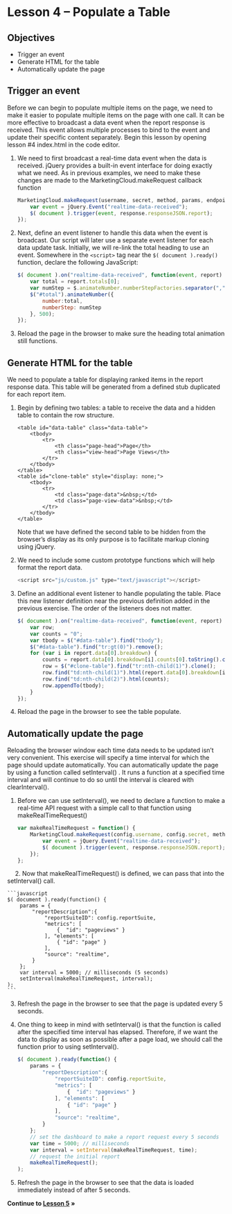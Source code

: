 Lesson 4 – Populate a Table
=====

Objectives
-----
*	Trigger an event
*	Generate HTML for the table
* 	Automatically update the page

Trigger an event
-----

Before we can begin to populate multiple items on the page, we need to make it easier to populate multiple items on the page with one call. It can be more effective to broadcast a data event when the report response is received.  This event allows multiple processes to bind to the event and update their specific content separately.  Begin this lesson by opening lesson #4 index.html in the code editor.

1.	We need to first broadcast a real-time data event when the data is received.  jQuery provides a built-in event interface for doing exactly what we need. As in previous examples, we need to make these changes are made to the MarketingCloud.makeRequest  callback function

    ```javascript
    MarketingCloud.makeRequest(username, secret, method, params, endpoint, function(response) {
        var event = jQuery.Event("realtime-data-received");
        $( document ).trigger(event, response.responseJSON.report);
    });
    ```

2.	Next, define an event listener to handle this data when the event is broadcast. Our script will later use a separate event listener for each data update task. Initially, we will re-link the total heading to use an event.  Somewhere in the `<script>` tag near the `$( document ).ready()` function, declare the following JavaScript:

    ```javascript
    $( document ).on("realtime-data-received", function(event, report) {
        var total = report.totals[0];
        var numStep = $.animateNumber.numberStepFactories.separator(",");
        $("#total").animateNumber({
            number:total,
            numberStep: numStep
        }, 500);
    });
    ```

3.	Reload the page in the browser to make sure the heading total animation still functions.


Generate HTML for the table
-----

We need to populate a table for displaying ranked items in the report response data. This table will be generated from a defined stub duplicated for each report item.

1.	Begin by defining two tables: a table to receive the data and a hidden table to contain the row structure.

    ```
    <table id="data-table" class="data-table">
        <tbody>
            <tr>
                <th class="page-head">Page</th>
                <th class="view-head">Page Views</th>
            </tr>
        </tbody>
    </table>
    <table id="clone-table" style="display: none;">
        <tbody>
            <tr>
                <td class="page-data">&nbsp;</td>
                <td class="page-view-data">&nbsp;</td>
            </tr>
        </tbody>
    </table>
    ```

    Note that we have defined the second table to be hidden from the browser’s display as its only purpose is to facilitate markup cloning using jQuery.

2.	We need to include some custom prototype functions which will help format the report data.

    ```javascript
    <script src="js/custom.js" type="text/javascript"></script>
    ```

3.	Define an additional event listener to handle populating the table. Place this new listener definition near the previous definition added in the previous exercise. The order of the listeners does not matter.

    ```javascript
    $( document ).on("realtime-data-received", function(event, report) {
        var row;
        var counts = "0";
        var tbody = $("#data-table").find("tbody");
        $("#data-table").find("tr:gt(0)").remove();
        for (var i in report.data[0].breakdown) {
            counts = report.data[0].breakdown[i].counts[0].toString().commaSeparate();
            row = $("#clone-table").find("tr:nth-child(1)").clone();
            row.find("td:nth-child(1)").html(report.data[0].breakdown[i].name);
            row.find("td:nth-child(2)").html(counts);
            row.appendTo(tbody);
        }
    });
    ```

4.	Reload the page in the browser to see the table populate.

Automatically update the page
-----

Reloading the browser window each time data needs to be updated isn’t very convenient. This exercise will specify a time interval for which the page should update automatically.
You can automatically update the page by using a function called setInterval() . It runs a function at a specified time interval and will continue to do so until the interval is cleared with clearInterval().

1.	Before we can use setInterval(), we need to declare a function to make a real-time API request with a simple call to that function using makeRealTimeRequest()

    ```javascript
    var makeRealTimeRequest = function() {
        MarketingCloud.makeRequest(config.username, config.secret, method, params, config.endpoint, function(response){
            var event = jQuery.Event("realtime-data-received");
            $( document ).trigger(event, response.responseJSON.report);
        });
    };
    ```
 
2.	Now that makeRealTimeRequest() is defined, we can pass that into the setInterval() call.

    ```javascript
    $( document ).ready(function() {
        params = {
            "reportDescription":{
                "reportSuiteID": config.reportSuite,
                "metrics": [
                    {  "id": "pageviews" }
                ], "elements": [
                    { "id": "page" }
                ],
                "source": "realtime",
            }
        };
        var interval = 5000; // milliseconds (5 seconds)
        setInterval(makeRealTimeRequest, interval);
    );
    ```

3.	Refresh the page in the browser to see that the page is updated every 5 seconds.

4.	One thing to keep in mind with setInterval() is that the function is called after the specified time interval has elapsed.  Therefore, if we want the data to display as soon as possible after a page load, we should call the function prior to using setInterval().

    ```javascript
    $( document ).ready(function() {
        params = {
            "reportDescription":{
                "reportSuiteID": config.reportSuite,
                "metrics": [
                    {  "id": "pageviews" }
                ], "elements": [
                    { "id": "page" }
                ],
                "source": "realtime",
            }
        };
        // set the dashboard to make a report request every 5 seconds
        var time = 5000; // milliseconds
        var interval = setInterval(makeRealTimeRequest, time);
        // request the initial report
        makeRealTimeRequest();
    );
    ```

5.	Refresh the page in the browser to see that the data is loaded immediately instead of after 5 seconds.

**Continue to [Lesson 5](../lesson_5) »**
